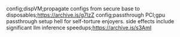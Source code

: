 config;dispVM;propagate configs from secure base to disposables;https://archive.is/g7lzZ
config;passthrough PCI;gpu passthrough setup hell for self-torture enjoyers. side effects include significant llm inference speedups;https://archive.is/s3AmI
